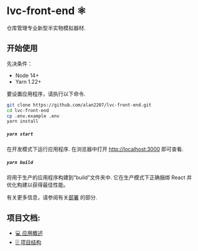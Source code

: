 # lvc-front-end ⚛️

仓库管理专业新型半实物模拟器材.

## 开始使用

先决条件：

- Node 14+
- Yarn 1.22+

要设置应用程序，请执行以下命令.

```bash
git clone https://github.com/alan2207/lvc-front-end.git
cd lvc-front-end
cp .env.example .env
yarn install
```

##### `yarn start`

在开发模式下运行应用程序.
在浏览器中打开 [http://localhost:3000](http://localhost:3000) 即可查看.

##### `yarn build`

将用于生产的应用程序构建到“build”文件夹中.
它在生产模式下正确捆绑 React 并优化构建以获得最佳性能。

有关更多信息，请参阅有关[部署](https://facebook.github.io/create-react-app/docs/deployment) 的部分.

## 项目文档:

- [💻 应用概述](docs/application-overview.md)
- [🗄️ 项目结构](docs/project-structure.md)
